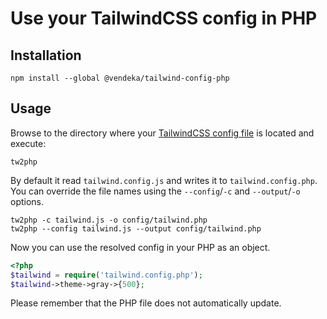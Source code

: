 # Use your TailwindCSS config in PHP

## Installation 
```
npm install --global @vendeka/tailwind-config-php
```

## Usage

Browse to the directory where your [TailwindCSS config file](https://tailwindcss.com/docs/configuration/) is located and execute:

```
tw2php
```

By default it read `tailwind.config.js` and writes it to `tailwind.config.php`. You can override the file names using the `--config`/`-c` and `--output`/`-o` options.

```
tw2php -c tailwind.js -o config/tailwind.php
tw2php --config tailwind.js --output config/tailwind.php
```

Now you can use the resolved config in your PHP as an object.

```php
<?php
$tailwind = require('tailwind.config.php');
$tailwind->theme->gray->{500};
```

Please remember that the PHP file does not automatically update.
